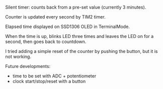 Silent timer: counts back from a pre-set value (currently 3 minutes).

Counter is updated every second by TIM2 timer.

Elapsed time displayed on SSD1306 OLED in TerminalMode.

When the time is up, blinks LED three times and leaves the LED on for a second, then goes back to countdown. 

I tried adding a simple reset of the counter by pushing the button, but it is not working.

Future developments:

- time to be set with ADC + potentiometer
- clock start/stop/reset with a button
